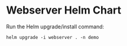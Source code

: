 # Webserver Helm Chart

Run the Helm upgrade/install command:
    
    helm upgrade -i webserver . -n demo












